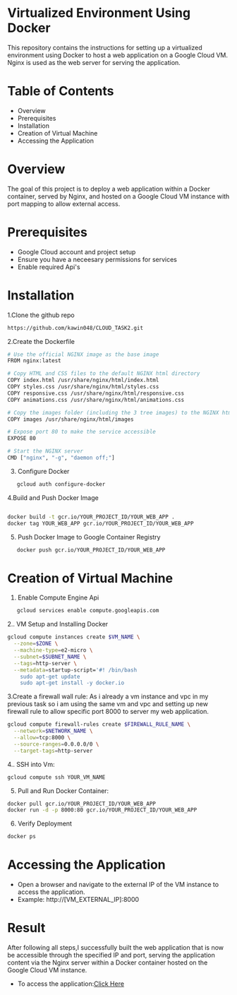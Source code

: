 # Virtualized Environment Using Docker
This repository contains the instructions for setting up a virtualized environment using Docker to host a web application on a Google Cloud VM. Nginx is used as the web server for serving the application.

# Table of Contents
- Overview
- Prerequisites
- Installation
- Creation of Virtual Machine
- Accessing the Application

# Overview 
The goal of this project is to deploy a web application within a Docker container, served by Nginx, and hosted on a Google Cloud VM instance with port mapping to allow external access.

# Prerequisites
- Google Cloud account and project setup
- Ensure you have a neceesary permissions for services
- Enable required Api's

# Installation

1.Clone the github repo
```bash
https://github.com/kawin048/CLOUD_TASK2.git
```
2.Create the Dockerfile

```bash
# Use the official NGINX image as the base image
FROM nginx:latest

# Copy HTML and CSS files to the default NGINX html directory
COPY index.html /usr/share/nginx/html/index.html
COPY styles.css /usr/share/nginx/html/styles.css
COPY responsive.css /usr/share/nginx/html/responsive.css
COPY animations.css /usr/share/nginx/html/animations.css

# Copy the images folder (including the 3 tree images) to the NGINX html directory
COPY images /usr/share/nginx/html/images

# Expose port 80 to make the service accessible
EXPOSE 80

# Start the NGINX server
CMD ["nginx", "-g", "daemon off;"]

```
3. Configure Docker
   
```bash
   gcloud auth configure-docker
```
 
4.Build and Push Docker Image

```bash

docker build -t gcr.io/YOUR_PROJECT_ID/YOUR_WEB_APP .
docker tag YOUR_WEB_APP gcr.io/YOUR_PROJECT_ID/YOUR_WEB_APP

```
5. Push Docker Image to Google Container Registry
```bash
   docker push gcr.io/YOUR_PROJECT_ID/YOUR_WEB_APP
```
# Creation of Virtual Machine

1. Enable Compute Engine Api

```bash
   gcloud services enable compute.googleapis.com
```
 
2.. VM Setup and Installing Docker
   
```bash
gcloud compute instances create $VM_NAME \
  --zone=$ZONE \
  --machine-type=e2-micro \
  --subnet=$SUBNET_NAME \
  --tags=http-server \
  --metadata=startup-script='#! /bin/bash
    sudo apt-get update
    sudo apt-get install -y docker.io
```
3.Create a firewall wall rule:
As i already a vm instance and vpc in my previous task so i am using the same vm and vpc and setting up new firewall rule to allow specific port 8000 to server my web application.

```bash
gcloud compute firewall-rules create $FIREWALL_RULE_NAME \
  --network=$NETWORK_NAME \
  --allow=tcp:8000 \
  --source-ranges=0.0.0.0/0 \
  --target-tags=http-server
```
4.. SSH into Vm:
```bash
gcloud compute ssh YOUR_VM_NAME
```
5. Pull and Run Docker Container:
```bash
docker pull gcr.io/YOUR_PROJECT_ID/YOUR_WEB_APP
docker run -d -p 8000:80 gcr.io/YOUR_PROJECT_ID/YOUR_WEB_APP
```
6. Verify Deployment
```bash
docker ps
```
# Accessing the Application
- Open a browser and navigate to the external IP of the VM instance to access the application.
- Example: http://[VM_EXTERNAL_IP]:8000

# Result 
After following all steps,I successfully built the web application that is  now be accessible through the specified IP and port, serving the application content via the Nginx server within a Docker container hosted on the Google Cloud VM instance.
- To access the application:[Click Here](34.172.35.91)
  

  



 




